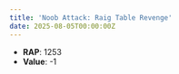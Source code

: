 ```yaml
---
title: 'Noob Attack: Raig Table Revenge'
date: 2025-08-05T00:00:00Z
---
```

- **RAP**: 1253
- **Value**: -1
